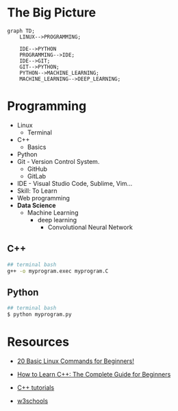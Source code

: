 # The Big Picture

```mermaid
graph TD;
    LINUX-->PROGRAMMING;

    IDE-->PYTHON
    PROGRAMMING-->IDE;
    IDE-->GIT;
    GIT-->PYTHON;
    PYTHON-->MACHINE_LEARNING;
    MACHINE_LEARNING-->DEEP_LEARNING;
```

# Programming

- Linux
  - Terminal
- C++
  - Basics
- Python
- Git - Version Control System.
  - GitHub
  - GitLab
- IDE - Visual Studio Code, Sublime, Vim...
- Skill: To Learn
- Web programming
- **Data Science**
  - Machine Learning
    - deep learning
      - Convolutional Neural Network

## C++

```Bash
## terminal bash
g++ -o myprogram.exec myprogram.C
```

## Python

```Bash
## terminal bash
$ python myprogram.py
```


# Resources

- [20 Basic Linux Commands for Beginners!](https://medium.com/100-days-of-linux/20-basic-linux-commands-for-beginners-78516ab936d6)

- [How to Learn C++: The Complete Guide for Beginners](https://medium.com/educative/how-to-learn-c-the-complete-guide-for-beginners-eb26b20c7ff0)
- [C++ tutorials](https://www.cplusplus.com/doc/tutorial/variables/)

- [w3schools](https://www.w3schools.com/python/default.asp)